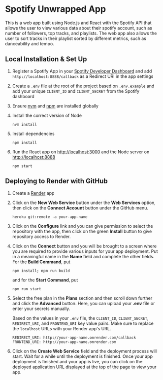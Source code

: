 # Spotify Unwrapped App

This is a web app built using Node.js and React with the Spotify API that allows the user to view various data about their spotify account, such as number of followers, top tracks, and playlists. The web app also allows the user to sort tracks in their playlist sorted by different metrics, such as danceability and tempo.

## Local Installation & Set Up

1. Register a Spotify App in your [Spotify Developer Dashboard](https://developer.spotify.com/dashboard/) and add `http://localhost:8888/callback` as a Redirect URI in the app settings

2. Create a `.env` file at the root of the project based on `.env.example` and add your unique `CLIENT_ID` and `CLIENT_SECRET` from the Spotify dashboard

3. Ensure [nvm](https://github.com/nvm-sh/nvm) and [npm](https://www.npmjs.com/) are installed globally

4. Install the correct version of Node

    ```shell
    nvm install
    ```

5. Install dependencies

    ```shell
    npm install
    ```

6. Run the React app on <http://localhost:3000> and the Node server on <http://localhost:8888>

    ```shell
    npm start
    ```

## Deploying to Render with GitHub

1. Create a [Render](https://render.com/) app

2. Click on the **New Web Service** button under the **Web Services** option, then click on the **Connect Account** button under the GitHub menu.

    ```shell
    heroku git:remote -a your-app-name
    ```

3. Click on the **Configure** link and you can give permission to select the repository with the app, then click on the green **Install** button to give repository access to Render.

3. Click on the **Connect** button and you will be brought to a screen where you are required to provide various inputs for your app deployment. Put in a meaningful name in the **Name** field and complete the other fields. For the **Build Command**, put

   ```shell
   npm install; npm run build
   ```

    and for the **Start Command**, put

    ```shell
   npm run start
   ```

3. Select the free plan in the **Plans** section and then scroll down further and click the **Advanced** button. Here, you can upload your **.env** file or enter your secrets manually.

   Based on the values in your `.env` file, the `CLIENT_ID`, `CLIENT_SECRET`, `REDIRECT_URI`, and `FRONTEND_URI` key value pairs. Make sure to replace the `localhost` URLs with your Render app's URL.

   ```env
   REDIRECT_URI: http://your-app-name.onrender.com/callback
   FRONTEND_URI: http://your-app-name.onrender.com
   ```

5. Click on the **Create Web Service** field and the deployment process will start. Wait for a while until the deployment is finished. Once your app deployment is finished and your app is live, you can click on the deployed application URL displayed at the top of the page to view your app.
